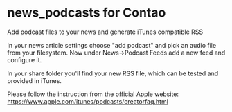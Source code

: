 # news_podcasts for Contao
Add podcast files to your news and generate iTunes compatible RSS

In your news article settings choose "add podcast" and pick an audio file from your filesystem. Now under News->Podcast Feeds add a new feed and configure it.

In your share folder you'll find your new RSS file, which can be tested and provided in iTunes.

Please follow the instruction from the official Apple website:
https://www.apple.com/itunes/podcasts/creatorfaq.html